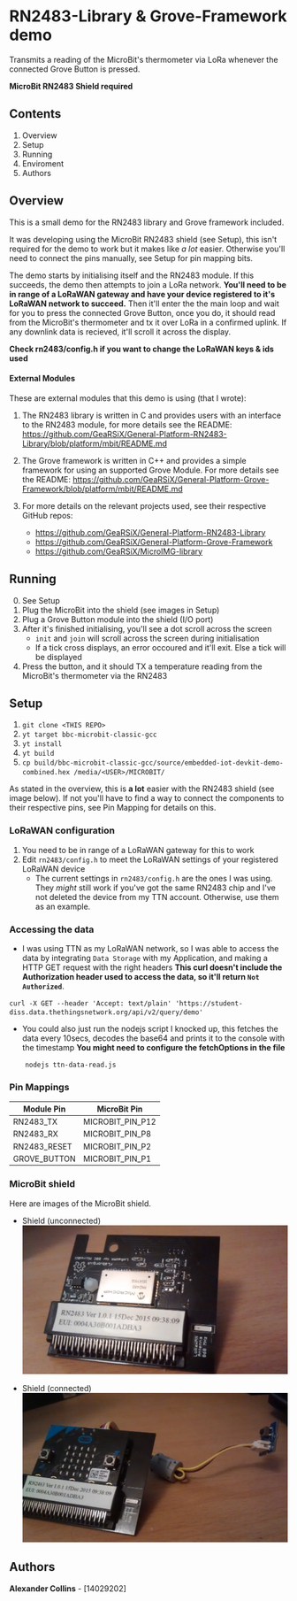# RN2483-Library & Grove-Framework demo
Transmits a reading of the MicroBit's thermometer via LoRa whenever the connected Grove Button is pressed.

**MicroBit RN2483 Shield required**

## Contents
1. Overview
2. Setup
3. Running
4. Enviroment
5. Authors

## Overview
This is a small demo for the RN2483 library and Grove framework included.

It was developing using the MicroBit RN2483 shield (see Setup), this isn't required for the demo to work but it makes like _a lot_ easier. Otherwise you'll need to connect the pins manually, see Setup for pin mapping bits.

The demo starts by initialising itself and the RN2483 module. If this succeeds, the demo then attempts to join a LoRa network. **You'll need to be in range of a LoRaWAN gateway and have your device registered to it's LoRaWAN network to succeed.** Then it'll enter the the main loop and wait for you to press the connected Grove Button, once you do, it should read from the MicroBit's thermometer and tx it over LoRa in a confirmed uplink. If any downlink data is recieved, it'll scroll it across the display.

**Check rn2483/config.h if you want to change the LoRaWAN keys & ids used**


#### External Modules
These are external modules that this demo is using (that I wrote):

1. The RN2483 library is written in C and provides users with an interface to the RN2483 module, for more details see the README: https://github.com/GeaRSiX/General-Platform-RN2483-Library/blob/platform/mbit/README.md

2. The Grove framework is written in C++ and provides a simple framework for using an supported Grove Module. For more details see the README: https://github.com/GeaRSiX/General-Platform-Grove-Framework/blob/platform/mbit/README.md

3. For more details on the relevant projects used, see their respective GitHub repos:
	* https://github.com/GeaRSiX/General-Platform-RN2483-Library
	* https://github.com/GeaRSiX/General-Platform-Grove-Framework
	* https://github.com/GeaRSiX/MicroIMG-library

## Running
0. See Setup
1. Plug the MicroBit into the shield (see images in Setup)
2. Plug a Grove Button module into the shield (I/O port)
3. After it's finished initialising, you'll see a dot scroll across the screen
	* ```init``` and ```join``` will scroll across the screen during initialisation
	* If a tick cross displays, an error occoured and it'll exit. Else a tick will be displayed
4. Press the button, and it should TX a temperature reading from the MicroBit's thermometer via the RN2483


## Setup
1. ```git clone <THIS REPO>```
2. ```yt target bbc-microbit-classic-gcc```
3. ```yt install```
4. ```yt build```
5. ```cp build/bbc-microbit-classic-gcc/source/embedded-iot-devkit-demo-combined.hex /media/<USER>/MICROBIT/```

As stated in the overview, this is **a lot** easier with the RN2483 shield (see image below). If not you'll have to find a way to connect the components to their respective pins, see Pin Mapping for details on this.

### LoRaWAN configuration
1. You need to be in range of a LoRaWAN gateway for this to work
2. Edit ```rn2483/config.h``` to meet the LoRaWAN settings of your registered LoRaWAN device
	* The current settings in ```rn2483/config.h``` are the ones I was using. They _might_ still work if you've got the same RN2483 chip and I've not deleted the device from my TTN account. Otherwise, use them as an example.

### Accessing the data
* I was using TTN as my LoRaWAN network, so I was able to access the data by integrating ```Data Storage``` with my Application, and making a HTTP GET request with the right headers
**This curl doesn't include the Authorization header used to access the data, so it'll return ```Not Authorized```**.
```
curl -X GET --header 'Accept: text/plain' 'https://student-diss.data.thethingsnetwork.org/api/v2/query/demo'
```

* You could also just run the nodejs script I knocked up, this fetches the data every 10secs, decodes the base64 and prints it to the console with the timestamp
**You might need to configure the fetchOptions in the file**
```
	nodejs ttn-data-read.js
```

### Pin Mappings
|Module Pin|MicroBit Pin|
|---|---|
|RN2483_TX|MICROBIT_PIN_P12|
|RN2483_RX|MICROBIT_PIN_P8|
|RN2483_RESET|MICROBIT_PIN_P2|
|GROVE_BUTTON|MICROBIT_PIN_P1|

### MicroBit shield
Here are images of the MicroBit shield.
* Shield (unconnected)
![shield](images/shield.jpg)

* Shield (connected)
![shield-connected](images/shield-connected.jpg)


## Authors
**Alexander Collins** - [14029202]
